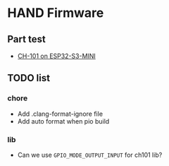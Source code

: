 # HAND Firmware

## Part test

- [CH-101 on ESP32-S3-MINI](https://github.com/Dennis40816/HAND/tree/port_ch101/doc/part_test/port_ch101)

## TODO list

### chore

- Add .clang-format-ignore file
- Add auto format when pio build

### lib

- Can we use `GPIO_MODE_OUTPUT_INPUT` for ch101 lib?
